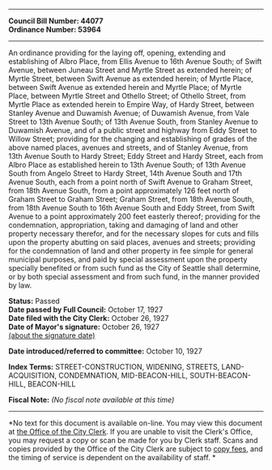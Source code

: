 * * * * *  
  
**Council Bill Number: [](#h0)[](#h2)44077**   
**Ordinance Number: 53964**  
  
* * * * *  
  
An ordinance providing for the laying off, opening, extending and establishing of Albro Place, from Ellis Avenue to 16th Avenue South; of Swift Avenue, between Juneau Street and Myrtle Street as extended herein; of Myrtle Street, between Swift Avenue as extended herein; of Myrtle Place, between Swift Avenue as extended herein and Myrtle Place; of Myrtle Place, between Myrtle Street and Othello Street; of Othello Street, from Myrtle Place as extended herein to Empire Way, of Hardy Street, between Stanley Avenue and Duwamish Avenue; of Duwamish Avenue, from Vale Street to 13th Avenue South; of 13th Avenue South, from Stanley Avenue to Duwamish Avenue, and of a public street and highway from Eddy Street to Willow Street; providing for the changing and establishing of grades of the above named places, avenues and streets, and of Stanley Avenue, from 13th Avenue South to Hardy Street; Eddy Street and Hardy Street, each from Albro Place as established herein to 13th Avenue South; of 13th Avenue South from Angelo Street to Hardy Street, 14th Avenue South and 17th Avenue South, each from a point north of Swift Avenue to Graham Street, from 18th Avenue South, from a point approximately 126 feet north of Graham Street to Graham Street; Graham Street, from 18th Avenue South, from 18th Avenue South to 16th Avenue South and Eddy Street, from Swift Avenue to a point approximately 200 feet easterly thereof; providing for the condemnation, appropriation, taking and damaging of land and other property necessary therefor, and for the necessary slopes for cuts and fills upon the property abutting on said places, avenues and streets; providing for the condemnation of land and other property in fee simple for general municipal purposes, and paid by special assessment upon the property specially benefited or from such fund as the City of Seattle shall determine, or by both special assessment and from such fund, in the manner provided by law.  
  
**Status:** Passed   
**Date passed by Full Council:** October 17, 1927   
**Date filed with the City Clerk:** October 26, 1927   
**Date of Mayor's signature:** October 26, 1927   
[(about the signature date)](/~public/approvaldate.htm)   
  
  
**Date introduced/referred to committee:** October 10, 1927   
  
**Index Terms:** STREET-CONSTRUCTION, WIDENING, STREETS, LAND-ACQUISITION, CONDEMNATION, MID-BEACON-HILL, SOUTH-BEACON-HILL, BEACON-HILL  
  
**Fiscal Note:** *(No fiscal note available at this time)*  
  
* * * * *  
  
*No text for this document is available on-line. You may view this document at [the Office of the City Clerk](http://www.seattle.gov/leg/clerk/contactUs.htm). If you are unable to visit the Clerk's Office, you may request a copy or scan be made for you by Clerk staff. Scans and copies provided by the Office of the City Clerk are subject to [copy fees](http://clerk.seattle.gov/~public/clerkfees.htm), and the timing of service is dependent on the availability of staff. *  
  
  

